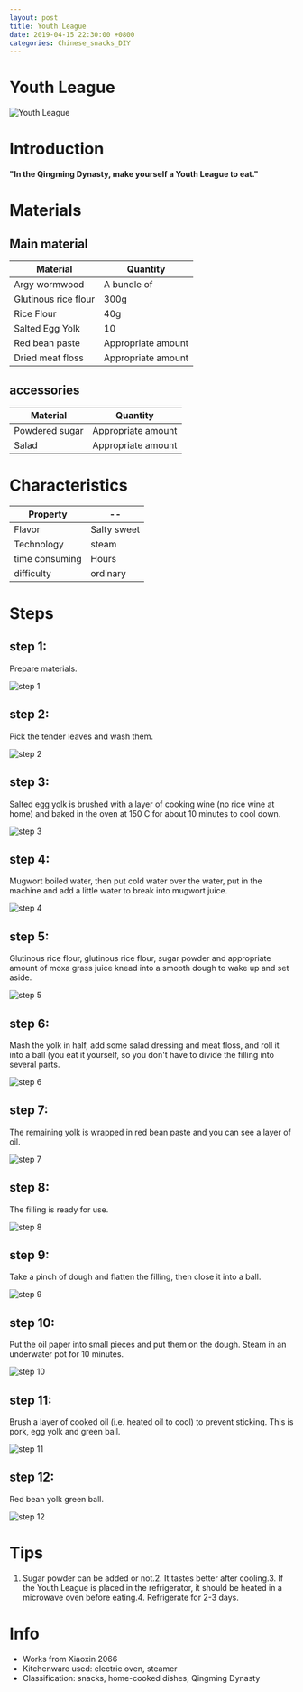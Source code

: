 ```yaml
---
layout: post
title: Youth League
date: 2019-04-15 22:30:00 +0800
categories: Chinese_snacks_DIY
---
```


# Youth League

![Youth League]({{site.baseurl}}/img/452963/452963.jpg)

# Introduction

**"In the Qingming Dynasty, make yourself a Youth League to eat."**

# Materials


## Main material

Material|Quantity
--|--
Argy wormwood|A bundle of
Glutinous rice flour|300g
Rice Flour|40g
Salted Egg Yolk|10
Red bean paste|Appropriate amount
Dried meat floss|Appropriate amount

## accessories

Material|Quantity
--|--
Powdered sugar|Appropriate amount
Salad|Appropriate amount

# Characteristics

Property|--
--|--
Flavor|Salty sweet
Technology|steam
time consuming|Hours
difficulty|ordinary

# Steps

## step 1:

Prepare materials.

![step 1]({{site.baseurl}}/img/452963/1.jpg)

## step 2:

Pick the tender leaves and wash them.

![step 2]({{site.baseurl}}/img/452963/2.jpg)

## step 3:

Salted egg yolk is brushed with a layer of cooking wine (no rice wine at home) and baked in the oven at 150 C for about 10 minutes to cool down.

![step 3]({{site.baseurl}}/img/452963/3.jpg)

## step 4:

Mugwort boiled water, then put cold water over the water, put in the machine and add a little water to break into mugwort juice.

![step 4]({{site.baseurl}}/img/452963/4.jpg)

## step 5:

Glutinous rice flour, glutinous rice flour, sugar powder and appropriate amount of moxa grass juice knead into a smooth dough to wake up and set aside.

![step 5]({{site.baseurl}}/img/452963/5.jpg)

## step 6:

Mash the yolk in half, add some salad dressing and meat floss, and roll it into a ball (you eat it yourself, so you don't have to divide the filling into several parts.

![step 6]({{site.baseurl}}/img/452963/6.jpg)

## step 7:

The remaining yolk is wrapped in red bean paste and you can see a layer of oil.

![step 7]({{site.baseurl}}/img/452963/7.jpg)

## step 8:

The filling is ready for use.

![step 8]({{site.baseurl}}/img/452963/8.jpg)

## step 9:

Take a pinch of dough and flatten the filling, then close it into a ball.

![step 9]({{site.baseurl}}/img/452963/9.jpg)

## step 10:

Put the oil paper into small pieces and put them on the dough. Steam in an underwater pot for 10 minutes.

![step 10]({{site.baseurl}}/img/452963/10.jpg)

## step 11:

Brush a layer of cooked oil (i.e. heated oil to cool) to prevent sticking. This is pork, egg yolk and green ball.

![step 11]({{site.baseurl}}/img/452963/11.jpg)

## step 12:

Red bean yolk green ball.

![step 12]({{site.baseurl}}/img/452963/12.jpg)

# Tips

1. Sugar powder can be added or not.2. It tastes better after cooling.3. If the Youth League is placed in the refrigerator, it should be heated in a microwave oven before eating.4. Refrigerate for 2-3 days.

# Info

- Works from Xiaoxin 2066
- Kitchenware used: electric oven, steamer
- Classification: snacks, home-cooked dishes, Qingming Dynasty